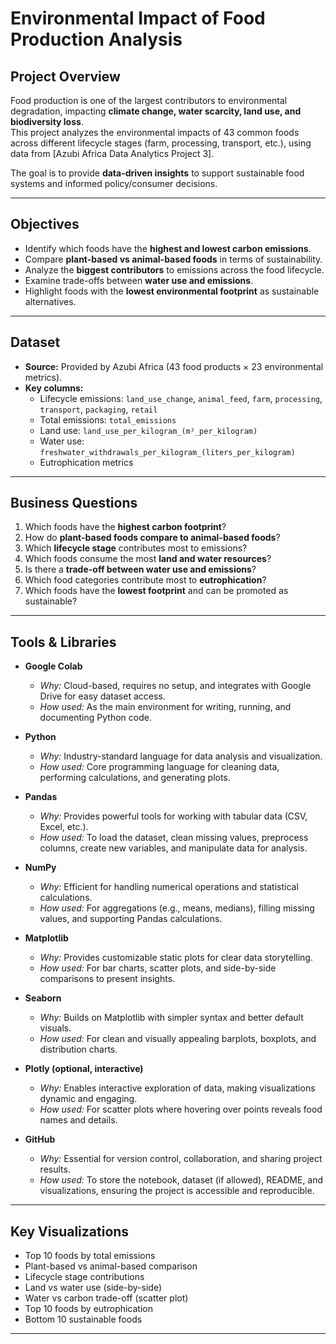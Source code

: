 # Environmental Impact of Food Production Analysis

## Project Overview
Food production is one of the largest contributors to environmental degradation, impacting **climate change, water scarcity, land use, and biodiversity loss**.  
This project analyzes the environmental impacts of 43 common foods across different lifecycle stages (farm, processing, transport, etc.), using data from [Azubi Africa Data Analytics Project 3].

The goal is to provide **data-driven insights** to support sustainable food systems and informed policy/consumer decisions.

---

## Objectives
- Identify which foods have the **highest and lowest carbon emissions**.
- Compare **plant-based vs animal-based foods** in terms of sustainability.
- Analyze the **biggest contributors** to emissions across the food lifecycle.
- Examine trade-offs between **water use and emissions**.
- Highlight foods with the **lowest environmental footprint** as sustainable alternatives.

---

## Dataset
- **Source:** Provided by Azubi Africa (43 food products × 23 environmental metrics).
- **Key columns:**
  - Lifecycle emissions: `land_use_change`, `animal_feed`, `farm`, `processing`, `transport`, `packaging`, `retail`
  - Total emissions: `total_emissions`
  - Land use: `land_use_per_kilogram_(m²_per_kilogram)`
  - Water use: `freshwater_withdrawals_per_kilogram_(liters_per_kilogram)`
  - Eutrophication metrics

---

## Business Questions
1. Which foods have the **highest carbon footprint**?
2. How do **plant-based foods compare to animal-based foods**?
3. Which **lifecycle stage** contributes most to emissions?
4. Which foods consume the most **land and water resources**?
5. Is there a **trade-off between water use and emissions**?
6. Which food categories contribute most to **eutrophication**?
7. Which foods have the **lowest footprint** and can be promoted as sustainable?

---

## Tools & Libraries  

- **Google Colab**  
  - *Why:* Cloud-based, requires no setup, and integrates with Google Drive for easy dataset access.  
  - *How used:* As the main environment for writing, running, and documenting Python code.  

- **Python**  
  - *Why:* Industry-standard language for data analysis and visualization.  
  - *How used:* Core programming language for cleaning data, performing calculations, and generating plots.  

- **Pandas**  
  - *Why:* Provides powerful tools for working with tabular data (CSV, Excel, etc.).  
  - *How used:* To load the dataset, clean missing values, preprocess columns, create new variables, and manipulate data for analysis.  

- **NumPy**  
  - *Why:* Efficient for handling numerical operations and statistical calculations.  
  - *How used:* For aggregations (e.g., means, medians), filling missing values, and supporting Pandas calculations.  

- **Matplotlib**  
  - *Why:* Provides customizable static plots for clear data storytelling.  
  - *How used:* For bar charts, scatter plots, and side-by-side comparisons to present insights.  

- **Seaborn**  
  - *Why:* Builds on Matplotlib with simpler syntax and better default visuals.  
  - *How used:* For clean and visually appealing barplots, boxplots, and distribution charts.  

- **Plotly (optional, interactive)**  
  - *Why:* Enables interactive exploration of data, making visualizations dynamic and engaging.  
  - *How used:* For scatter plots where hovering over points reveals food names and details.  

- **GitHub**  
  - *Why:* Essential for version control, collaboration, and sharing project results.  
  - *How used:* To store the notebook, dataset (if allowed), README, and visualizations, ensuring the project is accessible and reproducible.  

---

## Key Visualizations
- Top 10 foods by total emissions  
- Plant-based vs animal-based comparison  
- Lifecycle stage contributions  
- Land vs water use (side-by-side)  
- Water vs carbon trade-off (scatter plot)  
- Top 10 foods by eutrophication  
- Bottom 10 sustainable foods  

---



